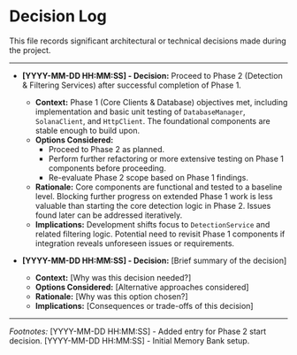 # Decision Log

This file records significant architectural or technical decisions made during the project.

---

*   **[YYYY-MM-DD HH:MM:SS] - Decision:** Proceed to Phase 2 (Detection & Filtering Services) after successful completion of Phase 1.
    *   **Context:** Phase 1 (Core Clients & Database) objectives met, including implementation and basic unit testing of `DatabaseManager`, `SolanaClient`, and `HttpClient`. The foundational components are stable enough to build upon.
    *   **Options Considered:**
        *   Proceed to Phase 2 as planned.
        *   Perform further refactoring or more extensive testing on Phase 1 components before proceeding.
        *   Re-evaluate Phase 2 scope based on Phase 1 findings.
    *   **Rationale:** Core components are functional and tested to a baseline level. Blocking further progress on extended Phase 1 work is less valuable than starting the core detection logic in Phase 2. Issues found later can be addressed iteratively.
    *   **Implications:** Development shifts focus to `DetectionService` and related filtering logic. Potential need to revisit Phase 1 components if integration reveals unforeseen issues or requirements.

*   **[YYYY-MM-DD HH:MM:SS] - Decision:** [Brief summary of the decision]
    *   **Context:** [Why was this decision needed?]
    *   **Options Considered:** [Alternative approaches considered]
    *   **Rationale:** [Why was this option chosen?]
    *   **Implications:** [Consequences or trade-offs of this decision]

---
*Footnotes:*
[YYYY-MM-DD HH:MM:SS] - Added entry for Phase 2 start decision.
[YYYY-MM-DD HH:MM:SS] - Initial Memory Bank setup.